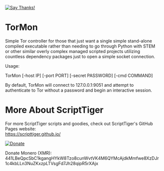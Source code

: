[![Say Thanks!](https://img.shields.io/badge/Say%20Thanks-!-1EAEDB.svg)](https://saythanks.io/to/thescripttiger%40gmail.com)

# TorMon  
Simple Tor controller for those that just want a single simple stand-alone compiled executable rather than needing to go through Python with STEM or other similar overly complex managed scripted projects utilizing countless dependency packages just to open a simple socket connection.

Usage:

TorMon [-host IP] [-port PORT] [-secret PASSWORD] [-cmd COMMAND]

By default, TorMon will connect to 127.0.0.1:9051 and attempt to authenticate to Tor without a password and begin an interactive session.

# More About ScriptTiger

For more ScriptTiger scripts and goodies, check out ScriptTiger's GitHub Pages website:  
https://scripttiger.github.io/

[![Donate](https://www.paypalobjects.com/en_US/i/btn/btn_donateCC_LG.gif)](https://www.paypal.com/cgi-bin/webscr?cmd=_s-xclick&hosted_button_id=MZ4FH4G5XHGZ4)

Donate Monero (XMR): 441LBeQpcSbC1kgangHYkW8Tzo8cunWvtVK4M6QYMcAjdkMmfwe8XzDJr1c4kbLLn3NuZKxzpLTVsgFd7Jh28qipR5rXAjx
